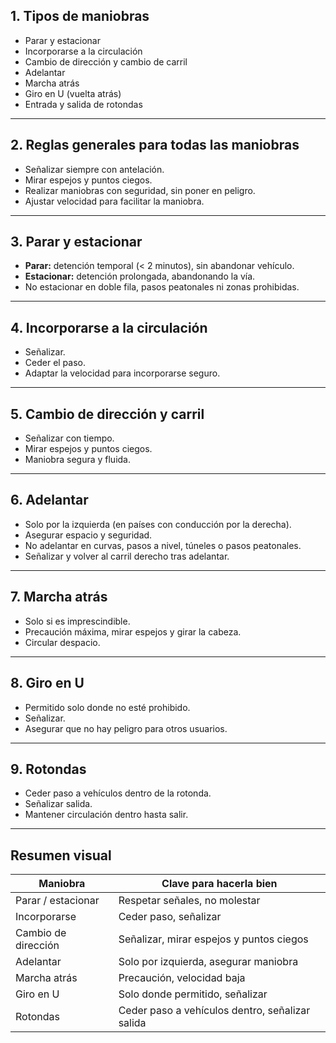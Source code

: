## 1. Tipos de maniobras

- Parar y estacionar
- Incorporarse a la circulación
- Cambio de dirección y cambio de carril
- Adelantar
- Marcha atrás
- Giro en U (vuelta atrás)
- Entrada y salida de rotondas

---

## 2. Reglas generales para todas las maniobras

- Señalizar siempre con antelación.
- Mirar espejos y puntos ciegos.
- Realizar maniobras con seguridad, sin poner en peligro.
- Ajustar velocidad para facilitar la maniobra.

---

## 3. Parar y estacionar

- **Parar:** detención temporal (< 2 minutos), sin abandonar vehículo.    
- **Estacionar:** detención prolongada, abandonando la vía.
- No estacionar en doble fila, pasos peatonales ni zonas prohibidas.

---

## 4. Incorporarse a la circulación

- Señalizar.
- Ceder el paso.
- Adaptar la velocidad para incorporarse seguro.

---

## 5. Cambio de dirección y carril

- Señalizar con tiempo.
- Mirar espejos y puntos ciegos.
- Maniobra segura y fluida.

---

## 6. Adelantar

- Solo por la izquierda (en países con conducción por la derecha).
- Asegurar espacio y seguridad.
- No adelantar en curvas, pasos a nivel, túneles o pasos peatonales.
- Señalizar y volver al carril derecho tras adelantar.

---

## 7. Marcha atrás

- Solo si es imprescindible.
- Precaución máxima, mirar espejos y girar la cabeza.
- Circular despacio.

---

## 8. Giro en U

- Permitido solo donde no esté prohibido.
- Señalizar.
- Asegurar que no hay peligro para otros usuarios.

---

## 9. Rotondas

- Ceder paso a vehículos dentro de la rotonda.
- Señalizar salida.
- Mantener circulación dentro hasta salir.

---

## Resumen visual

|Maniobra|Clave para hacerla bien|
|---|---|
|Parar / estacionar|Respetar señales, no molestar|
|Incorporarse|Ceder paso, señalizar|
|Cambio de dirección|Señalizar, mirar espejos y puntos ciegos|
|Adelantar|Solo por izquierda, asegurar maniobra|
|Marcha atrás|Precaución, velocidad baja|
|Giro en U|Solo donde permitido, señalizar|
|Rotondas|Ceder paso a vehículos dentro, señalizar salida|